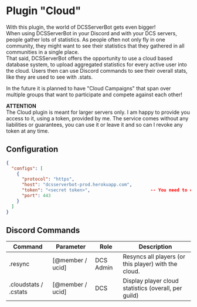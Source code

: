 # Plugin "Cloud"
With this plugin, the world of DCSServerBot gets even bigger!</br>
When using DCSServerBot in your Discord and with your DCS servers, people gather lots of statistics. As people often 
not only fly in one community, they might want to see their statistics that they gathered in all communities in a 
single place.</br>
That said, DCSServerBot offers the opportunity to use a cloud based database system, to upload aggregated statistics
for every active user into the cloud. Users then can use Discord commands to see their overall stats, like they are
used to see with .stats.

In the future it is planned to have "Cloud Campaigns" that span over multiple groups that want to participate and
compete against each other!

**__ATTENTION__**</br>
The Cloud plugin is meant for larger servers only. I am happy to provide you access to it, using a token, provided by me.
The service comes without any liabilities or guarantees, you can use it or leave it and so can I revoke any token at any 
time.

## Configuration
```json
{
  "configs": [
    {
      "protocol": "https",
      "host": "dcsserverbot-prod.herokuapp.com",
      "token": "<secret token>",                       -- You need to contact me for a token, if you want to use this service.
      "port": 443
    }
  ]
}
```

## Discord Commands
| Command               | Parameter        | Role      | Description                                          |
|-----------------------|------------------|-----------|------------------------------------------------------|
| .resync               | [@member / ucid] | DCS Admin | Resyncs all players (or this player) with the cloud. |
| .cloudstats / .cstats | [@member / ucid] | DCS       | Display player cloud statistics (overall, per guild) |
